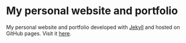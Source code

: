 My personal website and portfolio
=========================

My personal website and portfolio developed with [Jekyll](https://jekyllrb.com/) and hosted on GitHub pages. Visit it [here](http://www.andxet.com).
